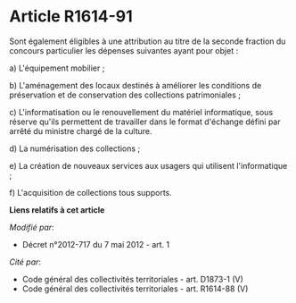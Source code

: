 # Article R1614-91

Sont également éligibles à une attribution au titre de la seconde fraction du concours particulier les dépenses suivantes
ayant pour objet : 

a) L'équipement mobilier ; 

b) L'aménagement des locaux destinés à améliorer les conditions de préservation et de conservation des collections
patrimoniales ; 

c) L'informatisation ou le renouvellement du matériel informatique, sous réserve qu'ils permettent de travailler dans le
format d'échange défini par arrêté du ministre chargé de la culture. 

d) La numérisation des collections ; 

e) La création de nouveaux services aux usagers qui utilisent l'informatique ;

f) L'acquisition de collections tous supports.

**Liens relatifs à cet article**

_Modifié par_:

  - Décret n°2012-717 du 7 mai 2012 - art. 1

_Cité par_:

  - Code général des collectivités territoriales - art. D1873-1 (V)
  - Code général des collectivités territoriales - art. R1614-88 (V)
